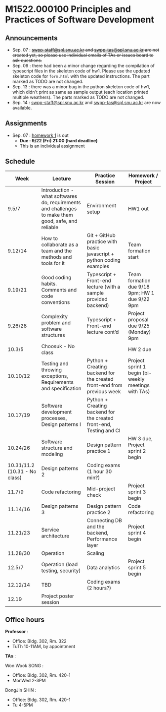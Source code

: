 # M1522.000100 Principles and Practices of Software Development

## Announcements

  - Sep. 07 : ~~swpp-staff@spl.snu.ac.kr and swpp-tas@spl.snu.ac.kr are not created yet, so please use individual emails of TAs or issues board to ask questions.~~
  - Sep. 09 : there had been a minor change regarding the compilation of typescript files in the skeleton code of hw1. Please use the updated skeleton code for `form.html` with the updated instructions. The part marked as TODO are not changed.
  - Sep. 13 : there was a minor bug in the python skeleton code of hw1, which didn't print as same as sample output (each location printed multiple weathers). The parts marked as TODO are not changed.
  - Sep. 14 : swpp-staff@spl.snu.ac.kr and swpp-tas@spl.snu.ac.kr are now available.

## Assignments

  - Sep. 07 : [homework 1](hw1) is out
    - **Due : 9/22 (Fri) 21:00 (hard deadline)**
    - This is an individual assignment

## Schedule

| Week  | Lecture | Practice Session | Homework / Project |
|-------|---------|------------------|--------------------|
| 9.5/7 | Introduction - what softwares do, requirements and challenges to make them good, safe, and reliable | Environment setup | HW1 out |
| 9.12/14 | How to collaborate as a team and the methods and tools for it | Git + GitHub practice with basic javascript + python coding examples | Team formation start |
| 9.19/21 | Good coding habits. Comments and code conventions | Typescript + Front-end lecture (with a sample provided backend) | Team formation due 9/18 9pm; HW 1 due 9/22 9pm |
| 9.26/28 | Complexity problem and software structures | Typescript + Front-end lecture cont’d | Project proposal due 9/25 (Monday) 9pm |
| 10.3/5 | Choosuk - No class | | HW 2 due |
| 10.10/12 | Testing and throwing exceptions, Requirements and specification | Python + Creating backend for the created front-end from previous week | Project sprint 1 begin (bi-weekly meetings with TAs) |
| 10.17/19 | Software development processes, Design patterns I | Python + Creating backend for the created front-end, Testing and CI | |
| 10.24/26 | Software structure and modeling | Design pattern practice 1 | HW 3 due, Project sprint 2 begin |
| 10.31/11.2 (10.31 - No class) | Design patterns 2 | Coding exams (1 hour 30 min?) | |
| 11.7/9 | Code refactoring | Mid-project check | Project sprint 3 begin |
| 11.14/16 | Design patterns 3 | Design pattern practice 2 | Code refactoring |
| 11.21/23 | Service architecture | Connecting DB and the backend, Performance layer | Project sprint 4 begin |
| 11.28/30 | Operation | Scaling | |
| 12.5/7 | Operation (load testing, security) | Data analytics | Project sprint 5 begin |
| 12.12/14 | TBD | Coding exams (2 hours?) | |
| 12.19 | Project poster session | | |


## Office hours
**Professor** : 
  - Office: Bldg. 302, Rm. 322
  - TuTh 10-11AM, by appointment

**TAs** :

Won Wook SONG : 
  - Office: Bldg. 302, Rm. 420-1
  - MonWed 2-3PM

DongJin SHIN : 
  - Office: Bldg. 302, Rm. 420-1
  - Tu 4-5PM
